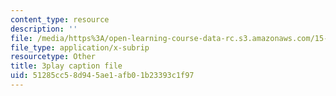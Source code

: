 ```yaml
---
content_type: resource
description: ''
file: /media/https%3A/open-learning-course-data-rc.s3.amazonaws.com/15-401-finance-theory-i-fall-2008/51285cc58d945ae1afb01b23393c1f97_tL7Lcl90Sc0.vtt
file_type: application/x-subrip
resourcetype: Other
title: 3play caption file
uid: 51285cc5-8d94-5ae1-afb0-1b23393c1f97
---
```

